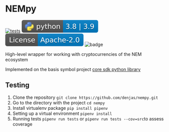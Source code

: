 NEMpy
==============================

[![tests](https://github.com/denjas/nempy/actions/workflows/main.yml/badge.svg)](https://github.com/DENjjA/nempy/actions/workflows/main.yml)
[![python-ver](https://github.com/denjas/nempy/blob/dev/.github/badges/python-version.svg)](https://www.python.org/)
[![license](https://github.com/denjas/nempy/blob/dev/.github/badges/license.svg)](https://github.com/DENjjA/nempy/blob/dev/LICENSE)
![badge](https://img.shields.io/endpoint?url=https://gist.githubusercontent.com/denjas/9d8963b8ab464117a62f5f5fa7422c4a/raw/test.json)



High-level wrapper for working with cryptocurrencies of the NEM ecosystem

Implemented on the basis symbol project [core sdk python library](https://github.com/symbol/symbol-sdk-core-python)


Testing
-------

1. Clone the repository `git clone https://github.com/denjas/nempy.git`
2. Go to the directory with the project `cd nempy`
3. Install virtualenv package `pip install pipenv`
4. Setting up a virtual environment `pipenv install`
5. Running tests `pipenv run tests` or `pipenv run tests --cov=src`to assess coverage

